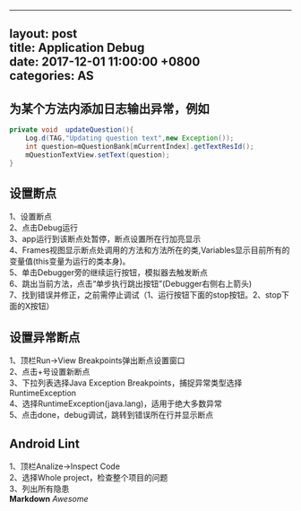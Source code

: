
---  
layout: post  
title: Application Debug  
date: 2017-12-01 11:00:00 +0800  
categories: AS  
---  

## 为某个方法内添加日志输出异常，例如

```JAVA
private void  updateQuestion(){    
	Log.d(TAG,"Updating question text",new Exception());    
	int question=mQuestionBank[mCurrentIndex].getTextResId();    
	mQuestionTextView.setText(question);
}
```

## 设置断点

1、设置断点   
2、点击Debug运行   
3、app运行到该断点处暂停，断点设置所在行加亮显示   
4、Frames视图显示断点处调用的方法和方法所在的类,Variables显示目前所有的变量值(this变量为运行的类本身)。  
5、单击Debugger旁的继续运行按钮，模拟器去触发断点   
6、跳出当前方法，点击“单步执行跳出按钮”(Debugger右侧右上箭头)   
7、找到错误并修正，之前需停止调试（1、运行按钮下面的stop按钮。2、stop下面的X按钮）  

## 设置异常断点

1、顶栏Run->View Breakpoints弹出断点设置窗口   
2、点击+号设置新断点   
3、下拉列表选择Java Exception Breakpoints，捕捉异常类型选择RuntimeException   
4、选择RuntimeException(java.lang)，适用于绝大多数异常   
5、点击done，debug调试，跳转到错误所在行并显示断点  

## Android Lint
1、顶栏Analize->Inspect Code   
2、选择Whole project，检查整个项目的问题   
3、列出所有隐患  
**Markdown**
*Awesome*
